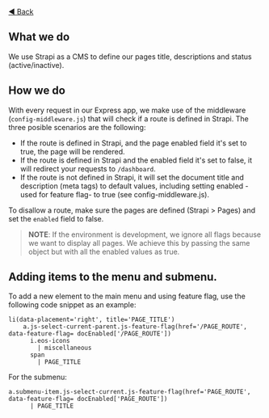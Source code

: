 [◀️ Back](https://gitlab.com/SUSE-UIUX/eos/wikis/home#project-setup)


## What we do
We use Strapi as a CMS to define our pages title, descriptions and status (active/inactive).

## How we do
With every request in our Express app, we make use of the middleware (`config-middleware.js`) that will check if a route is defined in Strapi.
The three posible scenarios are the following:
- If the route is defined in Strapi, and the page enabled field it's set to true, the page will be rendered.
- If the route is defined in Strapi and the enabled field it's set to false, it will redirect your requests to `/dashboard`.
- If the route is not defined in Strapi, it will set the document title and description (meta tags) to default values, including setting enabled -used for feature flag- to true (see config-middleware.js).
 
To disallow a route, make sure the pages are defined (Strapi > Pages) and set the `enabled` field to false.

>  **NOTE**: If the environment is development, we ignore all flags because we want to display all pages. We achieve this by passing the same object but with all the enabled values as true.

## Adding items to the menu and submenu.

To add a new element to the main menu and using feature flag, use the following code snippet as an example:
```
li(data-placement='right', title='PAGE_TITLE')
    a.js-select-current-parent.js-feature-flag(href='/PAGE_ROUTE', data-feature-flag= docEnabled['/PAGE_ROUTE'])
      i.eos-icons
        | miscellaneous
      span
        | PAGE_TITLE
```
For the submenu:
```
a.submenu-item.js-select-current.js-feature-flag(href='PAGE_ROUTE', data-feature-flag= docEnabled['PAGE_ROUTE'])
      | PAGE_TITLE
```


